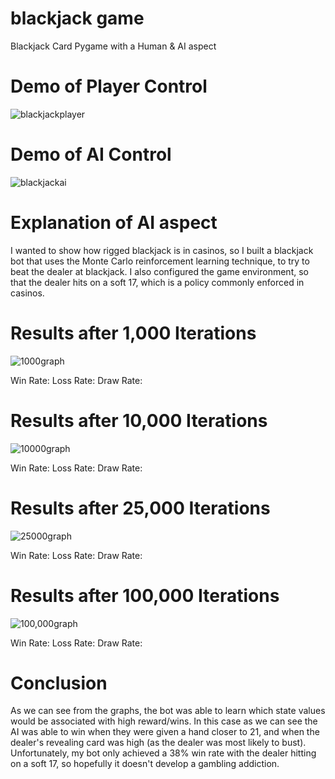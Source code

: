 # blackjack game

Blackjack Card Pygame with a Human & AI aspect

# Demo of Player Control

![blackjackplayer](https://github.com/saladpalad/blackjack/assets/59659804/2f23507d-d636-4fba-ae39-8157e94941c1)

# Demo of AI Control

![blackjackai](https://github.com/saladpalad/blackjack/assets/59659804/09c7889b-5ef7-49df-8079-7f3359def69a)

# Explanation of AI aspect

I wanted to show how rigged blackjack is in casinos, so I built a blackjack bot that uses the Monte Carlo reinforcement learning technique, to try to beat the dealer at blackjack. I also configured the game environment, so that the dealer hits on a soft 17, which is a policy commonly enforced in casinos.

# Results after 1,000 Iterations
![1000graph](https://github.com/saladpalad/blackjack/assets/59659804/4b6018ed-ce59-4209-97aa-07901fc45f11)

Win Rate:
Loss Rate:
Draw Rate:

# Results after 10,000 Iterations
![10000graph](https://github.com/saladpalad/blackjack/assets/59659804/f4885a82-2e29-4027-84c3-ce8879e560c3)

Win Rate:
Loss Rate:
Draw Rate:

# Results after 25,000 Iterations
![25000graph](https://github.com/saladpalad/blackjack/assets/59659804/f444702e-f865-49bd-a3cb-2d205276a7e2)

Win Rate:
Loss Rate:
Draw Rate:

# Results after 100,000 Iterations
![100,000graph](https://github.com/saladpalad/blackjack/assets/59659804/4099e5f1-9ced-4c81-bcb6-fd18f33d2ceb)

Win Rate:
Loss Rate:
Draw Rate:

# Conclusion
As we can see from the graphs, the bot was able to learn which state values would be associated with high reward/wins. In this case as we can see the AI was able to win when they were given a hand closer to 21, and when the dealer's revealing card was high (as the dealer was most likely to bust).
Unfortunately, my bot only achieved a 38% win rate with the dealer hitting on a soft 17, so hopefully it doesn't develop a gambling addiction.




